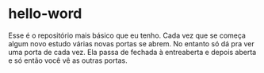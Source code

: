 # hello-word
Esse é o repositório mais básico que eu tenho.
Cada vez que se começa algum novo estudo várias novas portas se abrem. No entanto só dá pra ver uma porta de cada vez. Ela passa de fechada à entreaberta e depois aberta e só então você vê as outras portas.
